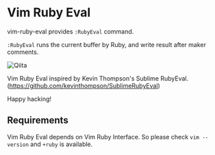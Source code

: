 # Vim Ruby Eval

vim-ruby-eval provides `:RubyEval` command.

`:RubyEval` runs the current buffer by Ruby, and write result after maker comments.

![Qiita](https://raw.github.com/kmdsbng/vim-ruby-eval/master/screencast.gif "Demo")


Vim Ruby Eval inspired by Kevin Thompson's Sublime RubyEval. (https://github.com/kevinthompson/SublimeRubyEval)

Happy hacking!


## Requirements

Vim Ruby Eval depends on Vim Ruby Interface.
So please check `vim --version` and `+ruby` is available.



